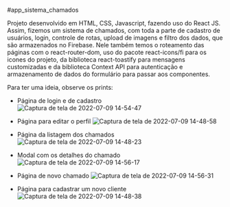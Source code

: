 #app_sistema_chamados

Projeto desenvolvido em HTML, CSS, Javascript, fazendo uso do React JS.
Assim, fizemos um sistema de chamados, com toda a parte de cadastro de usuários,
login, controle de rotas, upload de imagens e filtro dos dados, que são armazenados
no Firebase. Nele também temos o roteamento das páginas com o react-router-dom, uso
do pacote react-icons/fi para os icones do projeto, da biblioteca react-toastify para
mensagens customizadas e da biblioteca Context API para autenticação e armazenamento
de dados do formulário para passar aos componentes.

Para ter uma ideia, observe os prints:

- Página de login e de cadastro
![Captura de tela de 2022-07-09 14-54-47](https://user-images.githubusercontent.com/88064533/178117478-95a401bb-e47f-41ae-881d-9714630682d6.png)

- Página para editar o perfil
![Captura de tela de 2022-07-09 14-48-58](https://user-images.githubusercontent.com/88064533/178117606-6a2d00c6-998a-4849-810e-e0042d139e00.png)

- Página da listagem dos chamados
![Captura de tela de 2022-07-09 14-48-23](https://user-images.githubusercontent.com/88064533/178117497-5699b603-a1dc-46a1-a54b-c20e93b8e260.png)

- Modal com os detalhes do chamado
![Captura de tela de 2022-07-09 14-56-17](https://user-images.githubusercontent.com/88064533/178117569-002c4a13-dcc5-444f-9287-28cb0286e2e9.png)

- Página de novo chamado
![Captura de tela de 2022-07-09 14-56-31](https://user-images.githubusercontent.com/88064533/178117538-d18c4ac1-3b41-4a9e-a006-cbbdec6ac414.png)

- Página para cadastrar um novo cliente
![Captura de tela de 2022-07-09 14-48-38](https://user-images.githubusercontent.com/88064533/178117593-ff5b595e-1875-4af3-b8d9-a3e6c1987d87.png)
